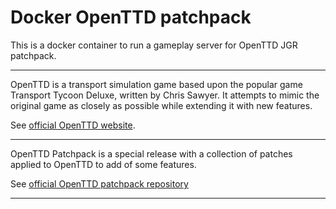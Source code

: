 # Docker OpenTTD patchpack

This is a docker container to run a gameplay server for OpenTTD JGR patchpack.

---
OpenTTD is a transport simulation game based upon the popular game Transport Tycoon Deluxe, written by Chris Sawyer. It attempts to mimic the original game as closely as possible while extending it with new features.

See [official OpenTTD website](https://www.openttd.org).

---
OpenTTD Patchpack is a special release with a collection of patches applied to OpenTTD to add of some features.

See [official OpenTTD patchpack repository](https://github.com/JGRennison/OpenTTD-patches)

---

